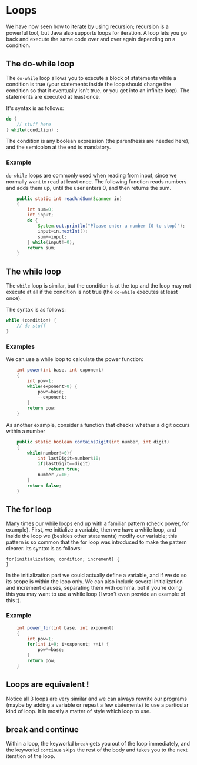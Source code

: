 Loops
===

We have now seen how to iterate by using recursion; recursion is a powerful tool, but Java also supports loops for iteration. A loop lets you go back and execute the same code over and over again depending on a condition.

## The do-while loop

The `do-while` loop allows you to execute a block of statements while a condition is true (your statements inside the loop should change the condition so that it eventually isn't true, or you get into an infinite loop). The statements are executed at least once.

It's syntax is as follows:
```java
do {
    // stuff here
} while(condition) ;
```

The condition is any boolean expression (the parenthesis are needed here), and the semicolon at the end is mandatory.

### Example

`do-while` loops are commonly used when reading from input, since we normally want to read at least once. The following function reads numbers and adds them up, until the user enters 0, and then returns the sum.

```java
	public static int readAndSum(Scanner in)
	{
		int sum=0;
		int input;
		do {
			System.out.println("Please enter a number (0 to stop)");
			input=in.nextInt();
			sum+=input;
		} while(input!=0);
		return sum;
	}
```
## The while loop
The `while` loop is similar, but the condition is at the top and the loop may not execute at all if the condition is not true (the `do-while` executes at least once).

The syntax is as follows:
```java
while (condition) {
    // do stuff
}
```

### Examples

We can use a while loop to calculate the power function:
```java
	int power(int base, int exponent)
	{
		int pow=1;
		while(exponent>0) {
			pow*=base;
			--exponent;
		}
		return pow;
	}
```

As another example, consider a function that checks whether a digit occurs within a number 
```java
	public static boolean containsDigit(int number, int digit)
	{
		while(number!=0){
			int lastDigit=number%10;
			if(lastDigit==digit)
				return true;
			number /=10;
		}
		return false;
	}
```

## The for loop
Many times our while loops end up with a familiar pattern (check power, for example). First, we initialize a variable, then we have a while loop, and inside the loop we (besides other statements) modify our variable; this pattern is so common that the for loop was introduced to make the pattern clearer. Its syntax is as follows:
```
for(initialization; condition; increment) {
}
```

In the initialization part we could actually define a variable, and if we do so its scope is within the loop only. We can also include several initialization and increment clauses, separating them with comma, but if you're doing this you may want to use a while loop (I won't even provide an example of this :).

### Example
```java
	int power_for(int base, int exponent)
	{
		int pow=1;
		for(int i=0; i<exponent; ++i) {
			pow*=base;
		}
		return pow;
	}
```

## Loops are equivalent !
Notice all 3 loops are very similar and we can always rewrite our programs (maybe by adding a variable or repeat a few statements) to use a particular kind of loop. It is mostly a matter of style which loop to use.

## break and continue

Within a loop, the keyworkd `break` gets you out of the loop immediately, and the keyworkd `continue` skips the rest of the body and takes you to the next iteration of the loop.